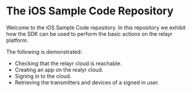 # The iOS Sample Code Repository

Welcome to the iOS Sample Code repository. In this repository we exhibit how the SDK can be used to perform the basic actions on the relayr platform.  

The following is demonstrated:

- Checking that the relayr cloud is reachable.
- Creating an app on the realyr cloud.
- Signing in to the cloud.
- Retrieving the transmitters and devices of a signed in user.
